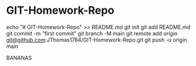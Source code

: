 # GIT-Homework-Repo
echo "# GIT-Homework-Repo" >> README.md
git init
git add README.md
git commit -m "first commit"
git branch -M main
git remote add origin git@github.com:JThomas1784/GIT-Homework-Repo.git
git push -u origin main


BANANAS
